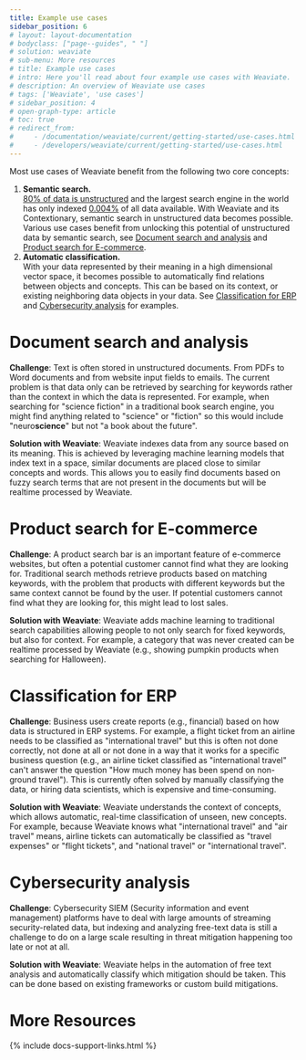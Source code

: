 ```yaml
---
title: Example use cases
sidebar_position: 6
# layout: layout-documentation
# bodyclass: ["page--guides", " "]
# solution: weaviate
# sub-menu: More resources
# title: Example use cases
# intro: Here you'll read about four example use cases with Weaviate.
# description: An overview of Weaviate use cases 
# tags: ['Weaviate', 'use cases']
# sidebar_position: 4
# open-graph-type: article
# toc: true
# redirect_from:
#     - /documentation/weaviate/current/getting-started/use-cases.html
#     - /developers/weaviate/current/getting-started/use-cases.html
---
```


Most use cases of Weaviate benefit from the following two core concepts: 
1. **Semantic search.**\
  [80% of data is unstructured](https://www.forbes.com/sites/forbestechcouncil/2019/01/29/the-80-blind-spot-are-you-ignoring-unstructured-organizational-data/) and the largest search engine in the world has only indexed [0.004%](https://www.seeker.com/how-much-of-the-internet-is-hidden-1792697912.html) of all data available. With Weaviate and its Contextionary, semantic search in unstructured data becomes possible. Various use cases benefit from unlocking this potential of unstructured data by semantic search, see [Document search and analysis](#document-search-and-analysis) and [Product search for E-commerce](#product-search-for-e-commerce).
2. **Automatic classification.**\
   With your data represented by their meaning in a high dimensional vector space, it becomes possible to automatically find relations between objects and concepts. This can be based on its context, or existing neighboring data objects in your data. See [Classification for ERP](#classification-for-erp) and [Cybersecurity analysis](#cybersecurity-analysis) for examples.

# Document search and analysis

**Challenge**: Text is often stored in unstructured documents. From PDFs to Word documents and from website input fields to emails. The current problem is that data only can be retrieved by searching for keywords rather than the context in which the data is represented. For example, when searching for "science fiction" in a traditional book search engine, you might find anything related to "science" or "fiction" so this would include "neuro**science**" but not "a book about the future".

**Solution with Weaviate**: Weaviate indexes data from any source based on its meaning. This is achieved by leveraging machine learning models that index text in a space, similar documents are placed close to similar concepts and words. This allows you to easily find documents based on fuzzy search terms that are not present in the documents but will be realtime processed by Weaviate.

# Product search for E-commerce

**Challenge**: A product search bar is an important feature of e-commerce websites, but often a potential customer cannot find what they are looking for. Traditional search methods retrieve products based on matching keywords, with the problem that products with different keywords but the same context cannot be found by the user. If potential customers cannot find what they are looking for, this might lead to lost sales.  

**Solution with Weaviate**: Weaviate adds machine learning to traditional search capabilities allowing people to not only search for fixed keywords, but also for context. For example, a category that was never created can be realtime processed by Weaviate (e.g., showing pumpkin products when searching for Halloween).

# Classification for ERP

**Challenge**: Business users create reports (e.g., financial) based on how data is structured in ERP systems. For example, a flight ticket from an airline needs to be classified as "international travel" but this is often not done correctly, not done at all or not done in a way that it works for a specific business question (e.g., an airline ticket classified as "international travel" can't answer the question "How much money has been spend on non-ground travel"). This is currently often solved by manually classifying the data, or hiring data scientists, which is expensive and time-consuming.

**Solution with Weaviate**: Weaviate understands the context of concepts, which allows automatic, real-time classification of unseen, new concepts. For example, because Weaviate knows what "international travel" and "air travel" means, airline tickets can automatically be classified as "travel expenses" or "flight tickets", and "national travel" or "international travel".

# Cybersecurity analysis

**Challenge**: Cybersecurity SIEM (Security information and event management) platforms have to deal with large amounts of streaming security-related data, but indexing and analyzing free-text data is still a challenge to do on a large scale resulting in threat mitigation happening too late or not at all.

**Solution with Weaviate**: Weaviate helps in the automation of free text analysis and automatically classify which mitigation should be taken. This can be done based on existing frameworks or custom build mitigations.


# More Resources

{% include docs-support-links.html %}